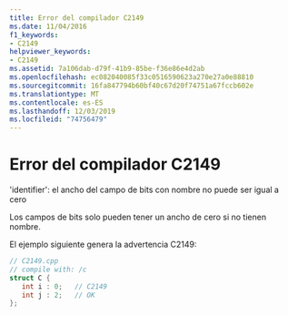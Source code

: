 ```yaml
---
title: Error del compilador C2149
ms.date: 11/04/2016
f1_keywords:
- C2149
helpviewer_keywords:
- C2149
ms.assetid: 7a106dab-d79f-41b9-85be-f36e86e4d2ab
ms.openlocfilehash: ec082040085f33c0516590623a270e27a0e88810
ms.sourcegitcommit: 16fa847794b60bf40c67d20f74751a67fccb602e
ms.translationtype: MT
ms.contentlocale: es-ES
ms.lasthandoff: 12/03/2019
ms.locfileid: "74756479"
---
```

# <a name="compiler-error-c2149"></a>Error del compilador C2149

'identifier': el ancho del campo de bits con nombre no puede ser igual a cero

Los campos de bits solo pueden tener un ancho de cero si no tienen nombre.

El ejemplo siguiente genera la advertencia C2149:

```cpp
// C2149.cpp
// compile with: /c
struct C {
   int i : 0;   // C2149
   int j : 2;   // OK
};
```
